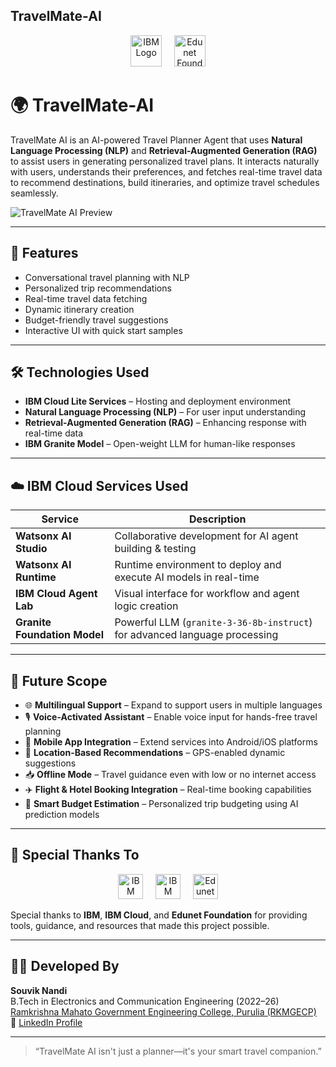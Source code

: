 ## TravelMate-AI

<!-- Logos Section -->
<p align="center">
  <img src="https://upload.wikimedia.org/wikipedia/commons/5/51/IBM_logo.svg" height="50" alt="IBM Logo">
  &nbsp;&nbsp;&nbsp;
  <img src="https://edunetfoundation.org/assets/img/logo/logo.png" height="50" alt="Edunet Foundation Logo">
</p>

# 🌍 TravelMate-AI

TravelMate AI is an AI-powered Travel Planner Agent that uses **Natural Language Processing (NLP)** and **Retrieval-Augmented Generation (RAG)** to assist users in generating personalized travel plans. It interacts naturally with users, understands their preferences, and fetches real-time travel data to recommend destinations, build itineraries, and optimize travel schedules seamlessly.

![TravelMate AI Preview](./assets/travelmate-preview.png) <!-- Replace with your actual image path -->

---

## 🚀 Features

- Conversational travel planning with NLP
- Personalized trip recommendations
- Real-time travel data fetching
- Dynamic itinerary creation
- Budget-friendly travel suggestions
- Interactive UI with quick start samples

---

## 🛠️ Technologies Used

- **IBM Cloud Lite Services** – Hosting and deployment environment
- **Natural Language Processing (NLP)** – For user input understanding
- **Retrieval-Augmented Generation (RAG)** – Enhancing response with real-time data
- **IBM Granite Model** – Open-weight LLM for human-like responses

---

## ☁️ IBM Cloud Services Used

| Service                          | Description                                                                 |
|----------------------------------|-----------------------------------------------------------------------------|
| **Watsonx AI Studio**           | Collaborative development for AI agent building & testing                   |
| **Watsonx AI Runtime**          | Runtime environment to deploy and execute AI models in real-time           |
| **IBM Cloud Agent Lab**         | Visual interface for workflow and agent logic creation                     |
| **Granite Foundation Model**    | Powerful LLM (`granite-3-36-8b-instruct`) for advanced language processing |

---

## 🔮 Future Scope

- 🌐 **Multilingual Support** – Expand to support users in multiple languages  
- 🎙️ **Voice-Activated Assistant** – Enable voice input for hands-free travel planning  
- 📱 **Mobile App Integration** – Extend services into Android/iOS platforms  
- 📍 **Location-Based Recommendations** – GPS-enabled dynamic suggestions  
- 📥 **Offline Mode** – Travel guidance even with low or no internet access  
- ✈️ **Flight & Hotel Booking Integration** – Real-time booking capabilities  
- 🧠 **Smart Budget Estimation** – Personalized trip budgeting using AI prediction models  

---

## 🙏 Special Thanks To

<p align="center">
  <img src="https://upload.wikimedia.org/wikipedia/commons/5/51/IBM_logo.svg" height="40" alt="IBM Logo">
  &nbsp;&nbsp;&nbsp;
  <img src="https://en.m.wikipedia.org/wiki/File:IBM_Cloud_logo.png" height="40" alt="IBM Cloud Logo">
  &nbsp;&nbsp;&nbsp;
  <img src="https://edunetfoundation.org/assets/img/logo/logo.png" height="40" alt="Edunet Foundation Logo">
</p>

Special thanks to **IBM**, **IBM Cloud**, and **Edunet Foundation** for providing tools, guidance, and resources that made this project possible.

---

## 👨‍💻 Developed By

**Souvik Nandi**  
B.Tech in Electronics and Communication Engineering (2022–26)  
[Ramkrishna Mahato Government Engineering College, Purulia (RKMGECP)](https://rkmgec.ac.in)  
🔗 [LinkedIn Profile](https://www.linkedin.com/in/souvik-nandi-560b15260)

---

> “TravelMate AI isn't just a planner—it's your smart travel companion.”
